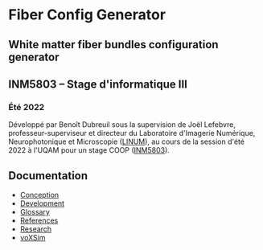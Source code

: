 # Fiber Config Generator

## White matter fiber bundles configuration generator


## INM5803 – Stage d'informatique III

### Été 2022

Développé par Benoît Dubreuil sous la supervision de Joël Lefebvre, professeur-superviseur et directeur du Laboratoire
d'Imagerie Numérique, Neurophotonique et Microscopie ([LINUM](https://linum.info.uqam.ca/)), au cours de la session
d'été 2022 à l'UQAM pour un stage COOP ([INM5803](https://etudier.uqam.ca/cours?sigle=INM5803)).


## Documentation

- [Conception](doc/conception.md)
- [Development](doc/development.md)
- [Glossary](doc/glossary.md)
- [References](doc/references.md)
- [Research](doc/research.md)
- [voXSim](doc/voxsim.md)
